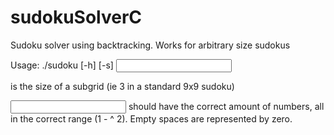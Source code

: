 sudokuSolverC
=============

Sudoku solver using backtracking.  Works for arbitrary size sudokus

Usage: ./sudoku [-h] [-s] <subgrid size> <input file>

<subgrid size> is the size of a subgrid (ie 3 in a standard 9x9 sudoku)

<input file> should have the correct amount of numbers, all in the correct
range (1 - <subgrid size> ^ 2).  Empty spaces are represented by zero.

